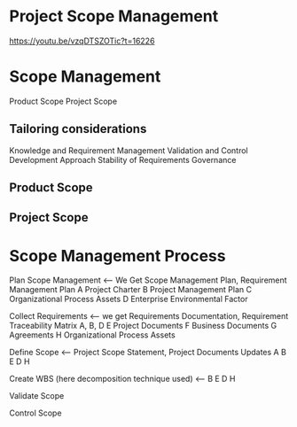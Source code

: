 # Project Scope Management

https://youtu.be/vzqDTSZOTic?t=16226

# Scope Management
Product Scope
Project Scope

## Tailoring considerations
Knowledge and Requirement Management
Validation and Control
Development Approach
Stability of Requirements
Governance

## Product Scope

## Project Scope

# Scope Management Process
Plan Scope Management <-- We Get Scope Management Plan, Requirement Management Plan
    A Project Charter
    B Project Management Plan
    C Organizational Process Assets
    D Enterprise Environmental Factor

Collect Requirements <-- we get Requirements Documentation, Requirement Traceability Matrix
    A, B, D
    E Project Documents
    F Business Documents
    G Agreements 
    H Organizational Process Assets
    
Define Scope <-- Project Scope Statement, Project Documents Updates
    A B E D H

Create WBS (here decomposition technique used) <-- 
    B E D H

Validate Scope

Control Scope


